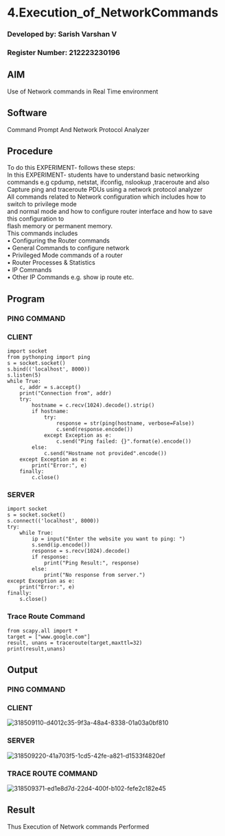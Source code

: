 # 4.Execution_of_NetworkCommands
### Developed by: Sarish Varshan V
### Register Number: 212223230196
## AIM 
Use of Network commands in Real Time environment
## Software 
Command Prompt And Network Protocol Analyzer
## Procedure
To do this EXPERIMENT- follows these steps:
<BR>
In this EXPERIMENT- students have to understand basic networking commands e.g cpdump, netstat, ifconfig, nslookup ,traceroute and also Capture ping and traceroute PDUs using a network protocol analyzer 
<BR>
All commands related to Network configuration which includes how to switch to privilege mode
<BR>
and normal mode and how to configure router interface and how to save this configuration to
<BR>
flash memory or permanent memory.
<BR>
This commands includes
<BR>
• Configuring the Router commands
<BR>
• General Commands to configure network
<BR>
• Privileged Mode commands of a router 
<BR>
• Router Processes & Statistics
<BR>
• IP Commands
<BR>
• Other IP Commands e.g. show ip route etc.
<BR>

## Program
### PING COMMAND
### CLIENT
```
import socket 
from pythonping import ping
s = socket.socket()
s.bind(('localhost', 8000))
s.listen(5)
while True:
    c, addr = s.accept()
    print("Connection from", addr)
    try:
        hostname = c.recv(1024).decode().strip()
        if hostname:
            try:
                response = str(ping(hostname, verbose=False))
                c.send(response.encode())
            except Exception as e:
                c.send("Ping failed: {}".format(e).encode())
        else:
            c.send("Hostname not provided".encode())
    except Exception as e:
        print("Error:", e)
    finally:
        c.close()
```
### SERVER
```
import socket
s = socket.socket()
s.connect(('localhost', 8000))
try:
    while True:
        ip = input("Enter the website you want to ping: ")
        s.send(ip.encode())
        response = s.recv(1024).decode()
        if response:
            print("Ping Result:", response)
        else:
            print("No response from server.")
except Exception as e:
    print("Error:", e)
finally:
    s.close()
```
### Trace Route Command
```
from scapy.all import *
target = ["www.google.com"]
result, unans = traceroute(target,maxttl=32)
print(result,unans)
```
## Output
### PING COMMAND
### CLIENT
![318509110-d4012c35-9f3a-48a4-8338-01a03a0bf810](https://github.com/sarishvarshan/4.Execution_of_NetworkCommends/assets/152167665/929fcf11-6d2d-4a9a-99eb-a5c7400bfe03)
### SERVER
![318509220-41a703f5-1cd5-42fe-a821-d1533f4820ef](https://github.com/sarishvarshan/4.Execution_of_NetworkCommends/assets/152167665/30070126-2a26-4401-9099-762385eefc97)
### TRACE ROUTE COMMAND
![318509371-ed1e8d7d-22d4-400f-b102-fefe2c182e45](https://github.com/sarishvarshan/4.Execution_of_NetworkCommends/assets/152167665/a8131a51-3cad-40ae-bfff-f7fb4a5e4aa9)




## Result
Thus Execution of Network commands Performed 
